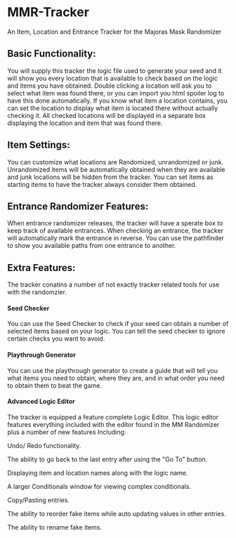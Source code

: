# MMR-Tracker
An Item, Location and Entrance Tracker for the Majoras Mask Randomizer

## Basic Functionality:
You will supply this tracker the logic file used to generate your seed and it will show you every location that is available to check based on the logic and items you have obtained.
Double clicking a location will ask you to select what item was found there, or you can import you html spoiler log to have this done automatically.
If you know what item a location contains, you can set the location to display what item is located there without actually checking it.
All checked locations will be displayed in a separate box displaying the location and item that was found there.

## Item Settings:
You can customize what locations are Randomized, unrandomized or junk. Unrandomized items will be automatically obtained when they are available and junk locations will be hidden from the tracker.
You can set items as starting items to have the tracker always consider them obtained.

## Entrance Randomizer Features:
When entrance randomizer releases, the tracker will have a sperate box to keep track of available entrances.
When checking an entrance, the tracker will automatically mark the entrance in reverse.
You can use the pathfinder to show you available paths from one entrance to another.

## Extra Features: 
The tracker conatins a number of not exactly tracker related tools for use with the randomzier.

#### Seed Checker
You can use the Seed Checker to check if your seed can obtain a number of selected items based on your logic.
You can tell the seed checker to ignore certain checks you want to avoid.

#### Playthrough Generator
You can use the playthrough generator to create a guide that will tell you what items you need to obtain, where they are, and in what order you need to obtain them to beat the game.

#### Advanced Logic Editor
The tracker is equipped a feature complete Logic Editor.
This logic editor features everything included with the editor found in the MM Randomizer plus a number of new features Including:

Undo/ Redo functionality.

The ability to go back to the last entry after using the "Go To" button.

Displaying item and location names along with the logic name.

A larger Conditionals window for viewing complex conditionals.

Copy/Pasting entries.

The ability to reorder fake items while auto updating values in other entries.

The ability to rename fake items.
